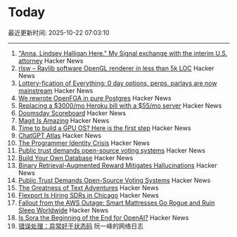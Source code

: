 # Today

最近更新时间: 2025-10-22 07:03:10

--- 
1. ["Anna, Lindsey Halligan Here." My Signal exchange with the interim U.S. attorney](https://www.lawfaremedia.org/article/anna--lindsey-halligan-here) Hacker News
2. [rlsw – Raylib software OpenGL renderer in less than 5k LOC](https://github.com/raysan5/raylib/blob/master/src/external/rlsw.h) Hacker News
3. [Lottery-fication of Everything: 0 day options, perps, parlays are now mainstream](https://www.dopaminemarkets.com/p/the-lottery-fication-of-everything) Hacker News
4. [We rewrote OpenFGA in pure Postgres](https://getrover.substack.com/p/how-we-rewrote-openfga-in-pure-postgres) Hacker News
5. [Replacing a $3000/mo Heroku bill with a $55/mo server](https://disco.cloud/blog/how-idealistorg-replaced-a-3000mo-heroku-bill-with-a-55-server/) Hacker News
6. [Doomsday Scoreboard](https://doomsday.march1studios.com/) Hacker News
7. [Magit Is Amazing](https://heiwiper.com/posts/magit-is-awesome/) Hacker News
8. [Time to build a GPU OS? Here is the first step](https://www.notion.so/yifanqiao/Solve-the-GPU-Cost-Crisis-with-kvcached-289da9d1f4d68034b17bf2774201b141) Hacker News
9. [ChatGPT Atlas](https://chatgpt.com/atlas) Hacker News
10. [The Programmer Identity Crisis](https://hojberg.xyz/the-programmer-identity-crisis/) Hacker News
11. [Public trust demands open-source voting systems](https://www.voting.works/news/public-trust-demands-open-source-voting-systems) Hacker News
12. [Build Your Own Database](https://www.nan.fyi/database) Hacker News
13. [Binary Retrieval-Augmented Reward Mitigates Hallucinations](https://arxiv.org/abs/2510.17733) Hacker News
14. [Public Trust Demands Open-Source Voting Systems](https://www.voting.works/news/public-trust-demands-open-source-voting-systems) Hacker News
15. [The Greatness of Text Adventures](https://entropicthoughts.com/the-greatness-of-text-adventures) Hacker News
16. [Flexport Is Hiring SDRs in Chicago](https://job-boards.greenhouse.io/flexport/jobs/5690976?gh_jid=5690976) Hacker News
17. [Fallout from the AWS Outage: Smart Mattresses Go Rogue and Ruin Sleep Worldwide](https://quasa.io/media/the-strangest-fallout-from-the-aws-outage-smart-mattresses-go-rogue-and-ruin-sleep-worldwide) Hacker News
18. [Is Sora the Beginning of the End for OpenAI?](https://calnewport.com/is-sora-the-beginning-of-the-end-for-openai/) Hacker News
19. [错误处理：异常好于状态码](http://www.ruanyifeng.com/blog/2025/10/exception.html) 阮一峰的网络日志
